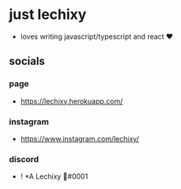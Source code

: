 # just lechixy
- loves writing javascript/typescript and react ❤️

## socials
### page
- https://lechixy.herokuapp.com/
### instagram
- https://www.instagram.com/lechixy/
### discord
- ! *A Lechixy 🦋#0001
